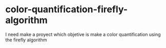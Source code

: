 # color-quantification-firefly-algorithm
I need make a proyect which objetive is make a color quantification using the firefly algorithm
